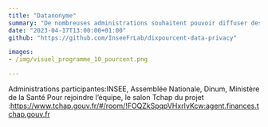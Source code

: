 ```yaml
---
title: "Datanonyme"
summary: "De nombreuses administrations souhaitent pouvoir diffuser des données à un niveau fin tout en garantissant la confidentialité des données difusées, notamment dans les cas où le secret statistique s’applique. Différentes familles de méthodes (anonymisation, données synthétiques, confidentialité différentielle) ont été développées à cette fin. L’objectif de ce projet est de faire un état des lieux de l’existant, à la fois dans l’administration et dans le monde académique, afin de dégager des briques techniques qui pourraient être mutualisées entre les différents cas d’usage rencontrés dans l’administration. Cela permettra de favoriser la réutilisation de données à des fins statistiques tout en limitant les risques d’atteinte à la confidentialité et donc de renforcer la confiance du public envers les institutions publiques"
date: "2023-04-17T13:00:00+01:00"
github: "https://github.com/InseeFrLab/dixpourcent-data-privacy"

images:
- /img/visuel_programme_10_pourcent.png 

---
```

Administrations participantes:INSEE, Assemblée Nationale, Dinum, Ministère de la Santé
Pour rejoindre l’équipe, le salon Tchap du projet :https://www.tchap.gouv.fr/#/room/!FOQZkSpqpVHxrIyKcw:agent.finances.tchap.gouv.fr
